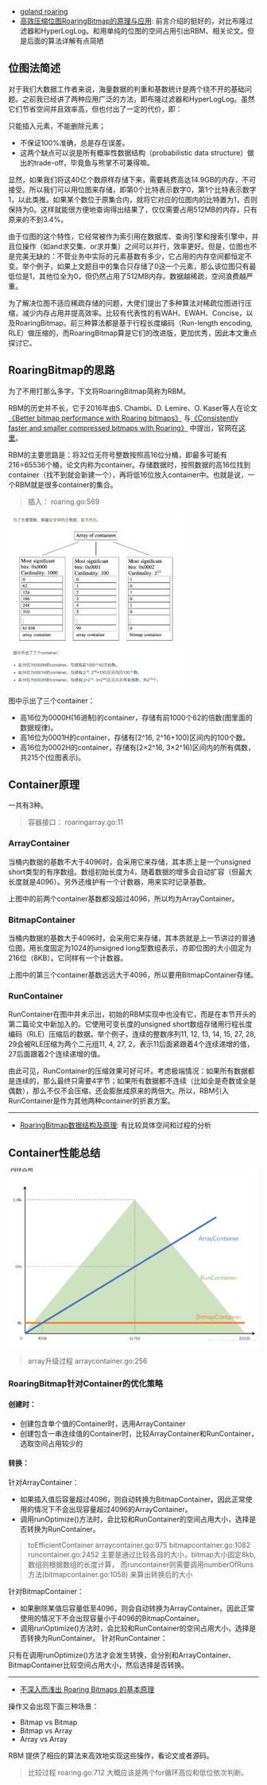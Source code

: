 - [goland roaring](https://github.com/RoaringBitmap/roaring)
- [高效压缩位图RoaringBitmap的原理与应用](https://www.jianshu.com/p/818ac4e90daf): 前言介绍的挺好的，对比布隆过滤器和HyperLogLog。和用单纯的位图的空间占用引出RBM、相关论文。但是后面的算法详解有点简陋

## 位图法简述

对于我们大数据工作者来说，海量数据的判重和基数统计是两个绕不开的基础问题。之前我已经讲了两种应用广泛的方法，即布隆过滤器和HyperLogLog。虽然它们节省空间并且效率高，但也付出了一定的代价，即：

只能插入元素，不能删除元素；
- 不保证100%准确，总是存在误差。
- 这两个缺点可以说是所有概率性数据结构（probabilistic data structure）做出的trade-off，毕竟鱼与熊掌不可兼得嘛。

显然，如果我们将这40亿个数原样存储下来，需要耗费高达14.9GB的内存，不可接受。所以我们可以用位图来存储，即第0个比特表示数字0，第1个比特表示数字1，以此类推。如果某个数位于原集合内，就将它对应的位图内的比特置为1，否则保持为0。这样就能很方便地查询得出结果了，仅仅需要占用512MB的内存，只有原来的不到3.4%。

由于位图的这个特性，它经常被作为索引用在数据库、查询引擎和搜索引擎中，并且位操作（如and求交集、or求并集）之间可以并行，效率更好。但是，位图也不是完美无缺的：不管业务中实际的元素基数有多少，它占用的内存空间都恒定不变。举个例子，如果上文题目中的集合只存储了0这一个元素，那么该位图只有最低位是1，其他位全为0，但仍然占用了512MB内存。数据越稀疏，空间浪费越严重。

为了解决位图不适应稀疏存储的问题，大佬们提出了多种算法对稀疏位图进行压缩，减少内存占用并提高效率。比较有代表性的有WAH、EWAH、Concise，以及RoaringBitmap。前三种算法都是基于行程长度编码（Run-length encoding, RLE）做压缩的，而RoaringBitmap算是它们的改进版，更加优秀，因此本文重点探讨它。

## RoaringBitmap的思路

为了不用打那么多字，下文将RoaringBitmap简称为RBM。

RBM的历史并不长，它于2016年由S. Chambi、D. Lemire、O. Kaser等人在论文[《Better bitmap performance with Roaring bitmaps》](https://arxiv.org/pdf/1402.6407.pdf) 与[《Consistently faster and smaller compressed bitmaps with Roaring》](https://arxiv.org/pdf/1603.06549.pdf) 中提出，官网在[这里](https://roaringbitmap.org/ )。

RBM的主要思路是：将32位无符号整数按照高16位分桶，即最多可能有216=65536个桶，论文内称为container。存储数据时，按照数据的高16位找到container（找不到就会新建一个），再将低16位放入container中。也就是说，一个RBM就是很多container的集合。

> 插入： roaring.go:569


![](.roaring-bitmap_images/05234b66.png)

图中示出了三个container：

- 高16位为0000H(16进制)的container，存储有前1000个62的倍数(图里面的数据规律)。
- 高16位为0001H的container，存储有[2^16, 2^16+100)区间内的100个数。
- 高16位为0002H的container，存储有[2×2^16, 3×2^16)区间内的所有偶数，共215个(位图表示)。


## Container原理
一共有3种。
> 容器接口： roaringarray.go:11

### ArrayContainer
当桶内数据的基数不大于4096时，会采用它来存储，其本质上是一个unsigned short类型的有序数组。数组初始长度为4，随着数据的增多会自动扩容（但最大长度就是4096）。另外还维护有一个计数器，用来实时记录基数。

上图中的前两个container基数都没超过4096，所以均为ArrayContainer。

### BitmapContainer
当桶内数据的基数大于4096时，会采用它来存储，其本质就是上一节讲过的普通位图，用长度固定为1024的unsigned long型数组表示，亦即位图的大小固定为216位（8KB）。它同样有一个计数器。

上图中的第三个container基数远远大于4096，所以要用BitmapContainer存储。

### RunContainer
RunContainer在图中并未示出，初始的RBM实现中也没有它，而是在本节开头的第二篇论文中新加入的。它使用可变长度的unsigned short数组存储用行程长度编码（RLE）压缩后的数据。举个例子，连续的整数序列11, 12, 13, 14, 15, 27, 28, 29会被RLE压缩为两个二元组11, 4, 27, 2，表示11后面紧跟着4个连续递增的值，27后面跟着2个连续递增的值。

由此可见，RunContainer的压缩效果可好可坏。考虑极端情况：如果所有数据都是连续的，那么最终只需要4字节；如果所有数据都不连续（比如全是奇数或全是偶数），那么不仅不会压缩，还会膨胀成原来的两倍大。所以，RBM引入RunContainer是作为其他两种container的折衷方案。

---
- [RoaringBitmap数据结构及原理](https://blog.csdn.net/yizishou/article/details/78342499): 有比较具体空间和过程的分析

## Container性能总结

![](.roaring-bitmap_images/ba1c4f9e.png)

> array升级过程 arraycontainer.go:256

### RoaringBitmap针对Container的优化策略

#### 创建时：

- 创建包含单个值的Container时，选用ArrayContainer
- 创建包含一串连续值的Container时，比较ArrayContainer和RunContainer，选取空间占用较少的

#### 转换：

针对ArrayContainer：
- 如果插入值后容量超过4096，则自动转换为BitmapContainer。因此正常使用的情况下不会出现容量超过4096的ArrayContainer。
- 调用runOptimize()方法时，会比较和RunContainer的空间占用大小，选择是否转换为RunContainer。
> toEfficientContainer arraycontainer.go:975 bitmapcontainer.go:1082 runcontainer.go:2452
> 主要是通过比较各自的大小，bitmap大小固定8kb, 数组则根据数组的长度计算， 而runcontainer则需要调用numberOfRuns方法(bitmapcontainer.go:1058) 来算出转换后的大小

针对BitmapContainer：
- 如果删除某值后容量低至4096，则会自动转换为ArrayContainer。因此正常使用的情况下不会出现容量小于4096的BitmapContainer。
- 调用runOptimize()方法时，会比较和RunContainer的空间占用大小，选择是否转换为RunContainer。
针对RunContainer：

只有在调用runOptimize()方法才会发生转换，会分别和ArrayContainer、BitmapContainer比较空间占用大小，然后选择是否转换。

---
- [不深入而浅出 Roaring Bitmaps 的基本原理](https://cloud.tencent.com/developer/article/1136054)

操作又会出现下面三种场景：

- Bitmap vs Bitmap
- Bitmap vs Array
- Array vs Array

RBM 提供了相应的算法来高效地实现这些操作，看论文或者源码。

> 比较过程 roaring.go:712 大概应该是两个for循环高位和低位依次判断。
